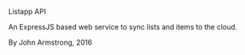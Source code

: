 Listapp API

An ExpressJS based web service to sync lists and items to the cloud.

By John Armstrong, 2016